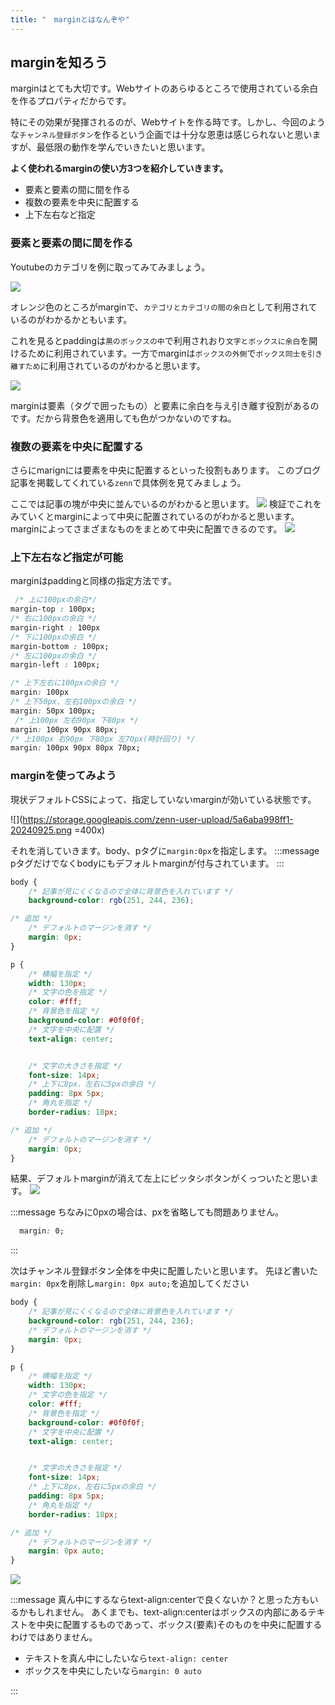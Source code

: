 ```yaml
---
title: "　marginとはなんぞや"
---
```


## marginを知ろう

marginはとても大切です。Webサイトのあらゆるところで使用されている余白を作るプロパティだからです。

特にその効果が発揮されるのが、Webサイトを作る時です。しかし、今回のような`チャンネル登録ボタン`を作るという企画では十分な恩恵は感じられないと思いますが、最低限の動作を学んでいきたいと思います。

**よく使われるmarginの使い方3つを紹介していきます。**

* 要素と要素の間に間を作る
* 複数の要素を中央に配置する
* 上下左右など指定

### 要素と要素の間に間を作る

Youtubeのカテゴリを例に取ってみてみましょう。

![](https://storage.googleapis.com/zenn-user-upload/22caed728a17-20240927.png)

オレンジ色のところがmarginで、`カテゴリとカテゴリの間の余白`として利用されているのがわかるかともいます。

これを見るとpaddingは`黒のボックスの中`で利用されおり`文字とボックスに余白`を開けるために利用されています。一方でmarginは`ボックスの外側`で`ボックス同士を引き離すため`に利用されているのがわかると思います。

![](https://storage.googleapis.com/zenn-user-upload/c7293a54fda5-20240929.png)

marginは要素（タグで囲ったもの）と要素に余白を与え引き離す役割があるのです。だから背景色を適用しても色がつかないのですね。

### 複数の要素を中央に配置する

さらにmarignには要素を中央に配置するといった役割もあります。
このブログ記事を掲載してくれている`zenn`で具体例を見てみましょう。

ここでは記事の塊が中央に並んでいるのがわかると思います。
![](https://storage.googleapis.com/zenn-user-upload/5048fdc0ccd2-20240929.png)
検証でこれをみていくとmarginによって中央に配置されているのがわかると思います。marginによってさまざまなものをまとめて中央に配置できるのです。
![](https://storage.googleapis.com/zenn-user-upload/2d0cec884b90-20240927.png)

### 上下左右など指定が可能

marginはpaddingと同様の指定方法です。

```css:example.css
 /* 上に100pxの余白*/
margin-top : 100px;
/* 右に100pxの余白 */
margin-right : 100px
/* 下に100pxの余白 */
margin-bottom : 100px;
/* 左に100pxの余白 */
margin-left : 100px;

/* 上下左右に100pxの余白 */
margin: 100px
/* 上下50px、左右100pxの余白 */
margin: 50px 100px;
 /* 上100px 左右90px 下80px */
margin: 100px 90px 80px;
/* 上100px 右90px 下80px 左70px(時計回り) */
margin: 100px 90px 80px 70px;
```

### marginを使ってみよう

現状デフォルトCSSによって、指定していないmarginが効いている状態です。

![](<https://storage.googleapis.com/zenn-user-upload/5a6aba998ff1-20240925.png> =400x)

それを消していきます。body、pタグに`margin:0px`を指定します。
:::message
pタグだけでなくbodyにもデフォルトmarginが付与されています。
:::

```css:style.css
body {
    /* 記事が見にくくなるので全体に背景色を入れています */
    background-color: rgb(251, 244, 236);

/* 追加 */
    /* デフォルトのマージンを消す */
    margin: 0px;
}

p {
    /* 横幅を指定 */
    width: 130px;
    /* 文字の色を指定 */
    color: #fff;
    /* 背景色を指定 */
    background-color: #0f0f0f;
    /* 文字を中央に配置 */
    text-align: center;


    /* 文字の大きさを指定 */
    font-size: 14px;
    /* 上下に8px、左右に5pxの余白 */
    padding: 8px 5px;
    /* 角丸を指定 */
    border-radius: 18px;

/* 追加 */    
    /* デフォルトのマージンを消す */
    margin: 0px;
}
```

結果、デフォルトmarginが消えて左上にピッタシボタンがくっついたと思います。
![](https://storage.googleapis.com/zenn-user-upload/1cd3c8f3ca05-20240925.png)

:::message
ちなみに0pxの場合は、pxを省略しても問題ありません。

```css:example.css
  margin: 0;
```

:::

次はチャンネル登録ボタン全体を中央に配置したいと思います。
先ほど書いた`margin: 0px`を削除し`margin: 0px auto;`を追加してください

```css:style.css
body {
    /* 記事が見にくくなるので全体に背景色を入れています */
    background-color: rgb(251, 244, 236);
    /* デフォルトのマージンを消す */
    margin: 0px;
}

p {
    /* 横幅を指定 */
    width: 130px;
    /* 文字の色を指定 */
    color: #fff;
    /* 背景色を指定 */
    background-color: #0f0f0f;
    /* 文字を中央に配置 */
    text-align: center;


    /* 文字の大きさを指定 */
    font-size: 14px;
    /* 上下に8px、左右に5pxの余白 */
    padding: 8px 5px;
    /* 角丸を指定 */
    border-radius: 18px;

/* 追加 */    
    /* デフォルトのマージンを消す */
    margin: 0px auto;
}
```

![](https://storage.googleapis.com/zenn-user-upload/b71da779945e-20241001.png)

:::message
真ん中にするならtext-align:centerで良くないか？と思った方もいるかもしれません。
あくまでも、text-align:centerはボックスの内部にあるテキストを中央に配置するものであって、ボックス(要素)そのものを中央に配置するわけではありません。

* テキストを真ん中にしたいなら`text-align: center`
* ボックスを中央にしたいなら`margin: 0 auto`

:::
